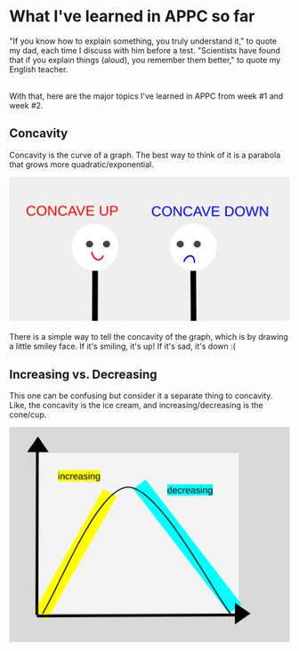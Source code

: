 # What I've learned in APPC so far

"If you know how to explain something, you truly understand it," to quote my dad, each time I discuss with him before a test. "Scientists
have found that if you explain things (aloud), you remember them better," to quote my English teacher. <br><br>

With that, here are the major topics I've learned in APPC from week #1 and week #2. 

## Concavity
Concavity is the curve of a graph. The best way to think of it is a parabola that grows more quadratic/exponential. 

!["Concavity Cartoon"](https://github.com/CaptainSapphire/PH-s-Blog/blob/main/assets/august/Screenshot%202024-08-15%209.00.01%20AM.png?raw=true)<br><br>
There is a simple way to tell the concavity of the graph, which is by drawing a little smiley face. If it's smiling, it's up! If it's sad, it's down :( 

## Increasing vs. Decreasing
This one can be confusing but consider it a separate thing to concavity. Like, the concavity is the ice cream, and increasing/decreasing is the cone/cup. 

![](https://github.com/CaptainSapphire/PH-s-Blog/blob/main/assets/august/Screenshot%202024-08-15%209.14.30%20AM.png?raw=true)
